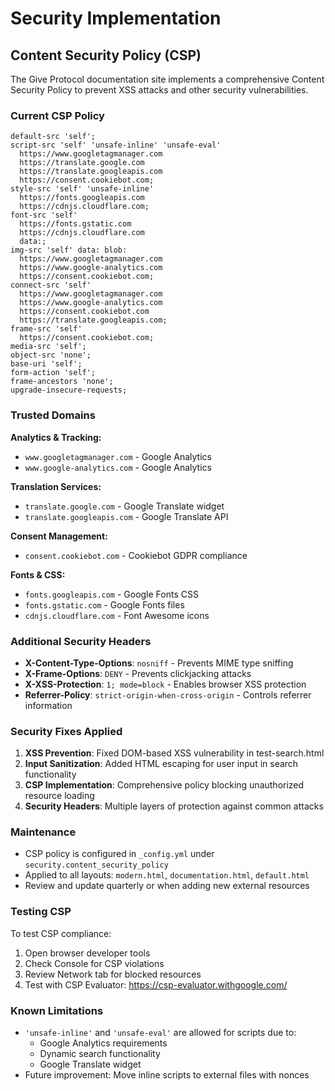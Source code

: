 # Security Implementation

## Content Security Policy (CSP)

The Give Protocol documentation site implements a comprehensive Content Security Policy to prevent XSS attacks and other security vulnerabilities.

### Current CSP Policy

```
default-src 'self';
script-src 'self' 'unsafe-inline' 'unsafe-eval'
  https://www.googletagmanager.com
  https://translate.google.com
  https://translate.googleapis.com
  https://consent.cookiebot.com;
style-src 'self' 'unsafe-inline'
  https://fonts.googleapis.com
  https://cdnjs.cloudflare.com;
font-src 'self'
  https://fonts.gstatic.com
  https://cdnjs.cloudflare.com
  data:;
img-src 'self' data: blob:
  https://www.googletagmanager.com
  https://www.google-analytics.com
  https://consent.cookiebot.com;
connect-src 'self'
  https://www.googletagmanager.com
  https://www.google-analytics.com
  https://consent.cookiebot.com
  https://translate.googleapis.com;
frame-src 'self'
  https://consent.cookiebot.com;
media-src 'self';
object-src 'none';
base-uri 'self';
form-action 'self';
frame-ancestors 'none';
upgrade-insecure-requests;
```

### Trusted Domains

**Analytics & Tracking:**

- `www.googletagmanager.com` - Google Analytics
- `www.google-analytics.com` - Google Analytics

**Translation Services:**

- `translate.google.com` - Google Translate widget
- `translate.googleapis.com` - Google Translate API

**Consent Management:**

- `consent.cookiebot.com` - Cookiebot GDPR compliance

**Fonts & CSS:**

- `fonts.googleapis.com` - Google Fonts CSS
- `fonts.gstatic.com` - Google Fonts files
- `cdnjs.cloudflare.com` - Font Awesome icons

### Additional Security Headers

- **X-Content-Type-Options**: `nosniff` - Prevents MIME type sniffing
- **X-Frame-Options**: `DENY` - Prevents clickjacking attacks
- **X-XSS-Protection**: `1; mode=block` - Enables browser XSS protection
- **Referrer-Policy**: `strict-origin-when-cross-origin` - Controls referrer information

### Security Fixes Applied

1. **XSS Prevention**: Fixed DOM-based XSS vulnerability in test-search.html
2. **Input Sanitization**: Added HTML escaping for user input in search functionality
3. **CSP Implementation**: Comprehensive policy blocking unauthorized resource loading
4. **Security Headers**: Multiple layers of protection against common attacks

### Maintenance

- CSP policy is configured in `_config.yml` under `security.content_security_policy`
- Applied to all layouts: `modern.html`, `documentation.html`, `default.html`
- Review and update quarterly or when adding new external resources

### Testing CSP

To test CSP compliance:

1. Open browser developer tools
2. Check Console for CSP violations
3. Review Network tab for blocked resources
4. Test with CSP Evaluator: https://csp-evaluator.withgoogle.com/

### Known Limitations

- `'unsafe-inline'` and `'unsafe-eval'` are allowed for scripts due to:
  - Google Analytics requirements
  - Dynamic search functionality
  - Google Translate widget
- Future improvement: Move inline scripts to external files with nonces
